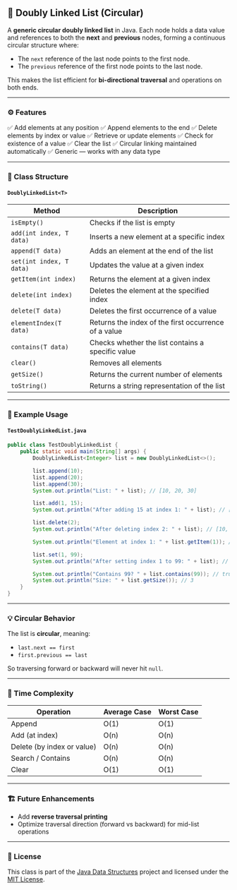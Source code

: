 ## 📘 Doubly Linked List (Circular)

A **generic circular doubly linked list** in Java.
Each node holds a data value and references to both the **next** and **previous** nodes, forming a continuous circular structure where:

* The `next` reference of the last node points to the first node.
* The `previous` reference of the first node points to the last node.

This makes the list efficient for **bi-directional traversal** and operations on both ends.

---

### ⚙️ Features

✅ Add elements at any position
✅ Append elements to the end
✅ Delete elements by index or value
✅ Retrieve or update elements
✅ Check for existence of a value
✅ Clear the list
✅ Circular linking maintained automatically
✅ Generic — works with any data type

---

### 🧱 Class Structure

#### `DoublyLinkedList<T>`

| Method                   | Description                                          |
| ------------------------ | ---------------------------------------------------- |
| `isEmpty()`              | Checks if the list is empty                          |
| `add(int index, T data)` | Inserts a new element at a specific index            |
| `append(T data)`         | Adds an element at the end of the list               |
| `set(int index, T data)` | Updates the value at a given index                   |
| `getItem(int index)`     | Returns the element at a given index                 |
| `delete(int index)`      | Deletes the element at the specified index           |
| `delete(T data)`         | Deletes the first occurrence of a value              |
| `elementIndex(T data)`   | Returns the index of the first occurrence of a value |
| `contains(T data)`       | Checks whether the list contains a specific value    |
| `clear()`                | Removes all elements                                 |
| `getSize()`              | Returns the current number of elements               |
| `toString()`             | Returns a string representation of the list          |

---

### 🧪 Example Usage

#### `TestDoublyLinkedList.java`

```java
public class TestDoublyLinkedList {
    public static void main(String[] args) {
        DoublyLinkedList<Integer> list = new DoublyLinkedList<>();

        list.append(10);
        list.append(20);
        list.append(30);
        System.out.println("List: " + list); // [10, 20, 30]

        list.add(1, 15);
        System.out.println("After adding 15 at index 1: " + list); // [10, 15, 20, 30]

        list.delete(2);
        System.out.println("After deleting index 2: " + list); // [10, 15, 30]

        System.out.println("Element at index 1: " + list.getItem(1)); // 15

        list.set(1, 99);
        System.out.println("After setting index 1 to 99: " + list); // [10, 99, 30]

        System.out.println("Contains 99? " + list.contains(99)); // true
        System.out.println("Size: " + list.getSize()); // 3
    }
}
```

---

### 💡 Circular Behavior

The list is **circular**, meaning:

* `last.next == first`
* `first.previous == last`

So traversing forward or backward will never hit `null`.

---


### 🧠 Time Complexity

| Operation                  | Average Case | Worst Case |
| -------------------------- | ------------ | ---------- |
| Append                     | O(1)         | O(1)       |
| Add (at index)             | O(n)         | O(n)       |
| Delete (by index or value) | O(n)         | O(n)       |
| Search / Contains          | O(n)         | O(n)       |
| Clear                      | O(1)         | O(1)       |

---

### 🏗️ Future Enhancements

* Add **reverse traversal printing**
* Optimize traversal direction (forward vs backward) for mid-list operations

---

### 📜 License

This class is part of the [Java Data Structures](https://github.com/Eyadeltaher/java-data-structures) project and licensed under the [MIT License](../LICENSE).
